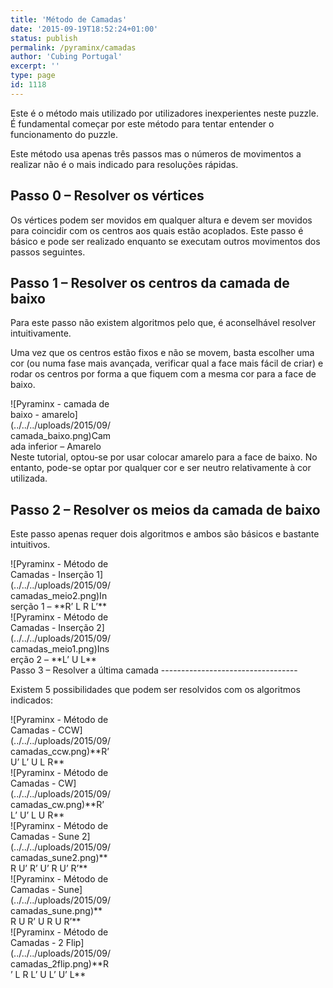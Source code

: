 ```yaml
---
title: 'Método de Camadas'
date: '2015-09-19T18:52:24+01:00'
status: publish
permalink: /pyraminx/camadas
author: 'Cubing Portugal'
excerpt: ''
type: page
id: 1118
---
```

Este é o método mais utilizado por utilizadores inexperientes neste puzzle. É fundamental começar por este método para tentar entender o funcionamento do puzzle.

Este método usa apenas três passos mas o números de movimentos a realizar não é o mais indicado para resoluções rápidas.

Passo 0 – Resolver os vértices
------------------------------

Os vértices podem ser movidos em qualquer altura e devem ser movidos para coincidir com os centros aos quais estão acoplados. Este passo é básico e pode ser realizado enquanto se executam outros movimentos dos passos seguintes.

Passo 1 – Resolver os centros da camada de baixo
------------------------------------------------

Para este passo não existem algoritmos pelo que, é aconselhável resolver intuitivamente.

Uma vez que os centros estão fixos e não se movem, basta escolher uma cor (ou numa fase mais avançada, verificar qual a face mais fácil de criar) e rodar os centros por forma a que fiquem com a mesma cor para a face de baixo.

<div class="wp-caption aligncenter" id="attachment_1123" style="width: 160px">![Pyraminx - camada de baixo - amarelo](../../../uploads/2015/09/camada_baixo.png)Camada inferior – Amarelo

</div>Neste tutorial, optou-se por usar colocar amarelo para a face de baixo. No entanto, pode-se optar por qualquer cor e ser neutro relativamente à cor utilizada.

Passo 2 – Resolver os meios da camada de baixo
----------------------------------------------

Este passo apenas requer dois algoritmos e ambos são básicos e bastante intuitivos.

<div class="wrc-column-grid wrc-column-grid-2"><div class="wrc-column wrc-column-width-1 wrc-column-start"><div class="wp-caption aligncenter" id="attachment_1126" style="width: 160px">![Pyraminx - Método de Camadas - Inserção 1](../../../uploads/2015/09/camadas_meio2.png)Inserção 1 – **R’ L R L’**

</div></div><div class="wrc-column wrc-column-width-1 wrc-column-end"><div class="wp-caption aligncenter" id="attachment_1127" style="width: 160px">![Pyraminx - Método de Camadas - Inserção 2](../../../uploads/2015/09/camadas_meio1.png)Inserção 2 – **L’ U L**

</div></div></div>Passo 3 – Resolver a última camada
----------------------------------

Existem 5 possibilidades que podem ser resolvidos com os algoritmos indicados:

<div class="wrc-column-grid wrc-column-grid-5"><div class="wrc-column wrc-column-width-1 wrc-column-start"><div class="wp-caption aligncenter" id="attachment_1132" style="width: 160px">![Pyraminx - Método de Camadas - CCW](../../../uploads/2015/09/camadas_ccw.png)**R’ U’ L’ U L R**

</div></div><div class="wrc-column wrc-column-width-1"><div class="wp-caption aligncenter" id="attachment_1133" style="width: 160px">![Pyraminx - Método de Camadas - CW](../../../uploads/2015/09/camadas_cw.png)**R’ L’ U’ L U R**

</div></div><div class="wrc-column wrc-column-width-1"><div class="wp-caption aligncenter" id="attachment_1134" style="width: 160px">![Pyraminx - Método de Camadas - Sune 2](../../../uploads/2015/09/camadas_sune2.png)**R U’ R’ U’ R U’ R’**

</div></div><div class="wrc-column wrc-column-width-1"><div class="wp-caption aligncenter" id="attachment_1135" style="width: 160px">![Pyraminx - Método de Camadas - Sune](../../../uploads/2015/09/camadas_sune.png)**R U R’ U R U R’**

</div></div><div class="wrc-column wrc-column-width-1 wrc-column-end"><div class="wp-caption aligncenter" id="attachment_1131" style="width: 160px">![Pyraminx - Método de Camadas - 2 Flip](../../../uploads/2015/09/camadas_2flip.png)**R’ L R L’ U L’ U’ L**

</div></div></div>